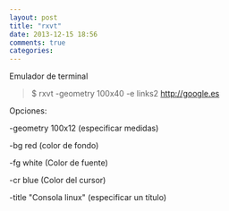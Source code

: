 ```yaml
---
layout: post
title: "rxvt"
date: 2013-12-15 18:56
comments: true
categories: 
---
```

Emulador de terminal 

>$ rxvt -geometry 100x40 -e links2 http://google.es 

Opciones: 

-geometry 100x12  (especificar medidas) 

-bg red (color de fondo) 

-fg white (Color de fuente) 

-cr blue  (Color del cursor) 

-title "Consola linux" (especificar un título)

